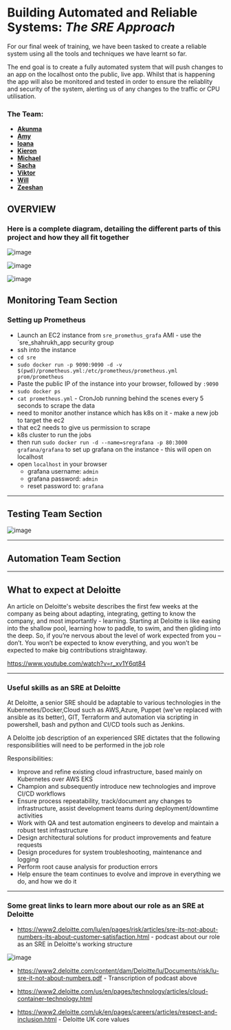 # Building Automated and Reliable Systems: *The SRE Approach*

For our final week of training, we have been tasked to create a reliable system using all the tools and techniques we have learnt so far.

The end goal is to create a fully automated system that will push changes to an app on the localhost onto the public, live app. Whilst that is happening the app will also be monitored and tested in order to ensure the reliablity and security of the system, alerting us of any changes to the traffic or CPU utilisation.

### The Team:
- **[Akunma](https://github.com/andujiuba)**
- **[Amy](https://github.com/am93596)**
- **[Ioana](https://github.com/ioanan11)**
- **[Kieron](https://github.com/sc18kg)**
- **[Michael](https://github.com/om1chael)**
- **[Sacha](https://github.com/sachadorf1)**
- **[Viktor](https://github.com/ViMitre)**
- **[Will](https://github.com/Mo0rBy)**
- **[Zeeshan](https://github.com/ZeeshanJ99)**

## OVERVIEW
### Here is a complete diagram, detailing the different parts of this project and how they all fit together

![image](https://user-images.githubusercontent.com/88186581/136984377-dea26840-db63-43c7-aa8c-83933c9aaf8f.png)


![image](https://user-images.githubusercontent.com/88186084/136238993-0cfbb9d0-3009-4ba3-b9b9-7f8bc8a1c64a.png)


![image](https://user-images.githubusercontent.com/88186084/136239065-448783f5-304d-45ba-b61f-bc53178e4a5d.png)


## Monitoring Team Section
### Setting up Prometheus
- Launch an EC2 instance from `sre_promethus_grafa` AMI - use the `sre_shahrukh_app security group
- ssh into the instance
- `cd sre`
- `sudo docker run -p 9090:9090 -d -v $(pwd)/prometheus.yml:/etc/prometheus/prometheus.yml prom/prometheus`
- Paste the public IP of the instance into your browser, followed by `:9090`
- `sudo docker ps`
- `cat prometheus.yml` - CronJob running behind the scenes every 5 seconds to scrape the data
- need to monitor another instance which has k8s on it - make a new job to target the ec2
- that ec2 needs to give us permission to scrape
- k8s cluster to run the jobs
- then run `sudo docker run -d --name=sregrafana -p 80:3000 grafana/grafana` to set up grafana on the instance - this will open on localhost
- open `localhost` in your browser
  - grafana username: `admin`
  - grafana password: `admin`
  - reset password to: `grafana`

------------------------

## Testing Team Section

![image](https://user-images.githubusercontent.com/88186581/136989926-49c928dd-e172-4940-bdef-881004559ddc.png)

-----------------------------------

## Automation Team Section

-----------------------------------

## What to expect at Deloitte

An article on Deloitte's website describes the first few weeks at the company as being about adapting, integrating, getting to know the company, and most importantly - learning. Starting at Deloitte is like easing into the shallow pool, learning how to paddle, to swim, and then gliding into the deep. So, if you’re nervous about the level of work expected from you – don’t. You won’t be expected to know everything, and you won’t be expected to make big contributions straightaway.

https://www.youtube.com/watch?v=r_xv1Y6qt84

-------------------------------------------------------------------

### Useful skills as an SRE at Deloitte

At Deloitte, a senior SRE should be adaptable to various technologies in the Kubernetes/Docker,Cloud such as AWS,Azure, Puppet (we've replaced with ansible as its better), GIT, Terraform and automation via scripting in powershell, bash and python and CI/CD tools such as Jenkins.

A Deloitte job description of an experienced SRE dictates that the following responsibilities will need to be performed in the job role

Responsibilities:

- Improve and refine existing cloud infrastructure, based mainly on Kubernetes over AWS EKS
- Champion and subsequently introduce new technologies and improve CI/CD workflows
- Ensure process repeatability, track/document any changes to infrastructure, assist development teams during deployment/downtime activities
- Work with QA and test automation engineers to develop and maintain a robust test infrastructure
- Design architectural solutions for product improvements and feature requests
- Design procedures for system troubleshooting, maintenance and logging
- Perform root cause analysis for production errors
- Help ensure the team continues to evolve and improve in everything we do, and how we do it

-------------------------------------------------------------------------------

### Some great links to learn more about our role as an SRE at Deloitte

- https://www2.deloitte.com/lu/en/pages/risk/articles/sre-its-not-about-numbers-its-about-customer-satisfaction.html - podcast about our role as an SRE in Deloitte's working structure

![image](https://user-images.githubusercontent.com/88186084/136794281-5aa2f47f-e50a-4652-88bd-61d83aea76d4.png)


- https://www2.deloitte.com/content/dam/Deloitte/lu/Documents/risk/lu-sre-it-not-about-numbers.pdf - Transcription of podcast above

- https://www2.deloitte.com/us/en/pages/technology/articles/cloud-container-technology.html

- https://www2.deloitte.com/uk/en/pages/careers/articles/respect-and-inclusion.html - Deloitte UK core values












